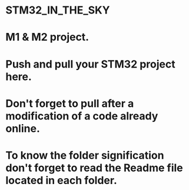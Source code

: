 # STM32_IN_THE_SKY
# M1 & M2 project.
# Push and pull your STM32 project here.
# Don't forget to pull after a modification of a code already online.
# To know the folder signification don't forget to read the Readme file located in each folder.